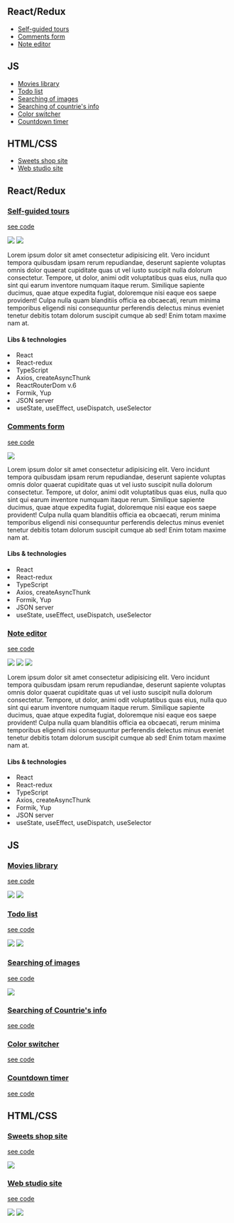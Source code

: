 <h2>React/Redux</h2>
<ul>
    <li><a href="https://www.youtube.com/watch?v=ZJ8lNTee7z8">Self-guided tours</a></li>
    <li><a href="https://www.youtube.com/watch?v=-DaRnFj7qEA">Comments form</a></li>
    <li><a href="https://www.youtube.com/watch?v=xtuxj5Lr7D8">Note editor</a></li>
</ul>

<h2>JS</h2>
<ul>
    <li><a href="https://lena-stukalo.github.io/command-project-js/">Movies library</a></li>
    <li><a href="https://youtu.be/pXSwUeMzJFY">Todo list</a></li>
    <li><a href="https://novichenkoyura.github.io/goit-js-hw-11/">Searching of images</a></li>
    <li><a href="https://novichenkoyura.github.io/goit-js-hw-10/">Searching of countrie's info</a></li>
    <li><a href="https://novichenkoyura.github.io/goit-js-hw-09/01-color-switcher.html">Color switcher</a></li>
    <li><a href="https://novichenkoyura.github.io/goit-js-hw-09/02-timer.html">Countdown timer</a></li>
  
    
</ul>

<h2>HTML/CSS</h2>
<ul>
    <li><a href="https://lebraise.github.io/project-1-homemade-icescream/">Sweets shop site</a></li>
    <li><a href="https://novichenkoyura.github.io/goit-markup-hw-08/">Web studio site</a></li>    
</ul>








<h2>React/Redux</h2>

<h3><a href="https://www.youtube.com/watch?v=ZJ8lNTee7z8">Self-guided tours</a></h3>
<p><a href="https://github.com/NovichenkoYura/self-guided-tours/tree/dev/my-apps">see code</a></p>
<img src="https://github.com/NovichenkoYura/MyPortfolio/blob/main/Imgs/Selfguidedtours_1.jpg">
<img src="https://github.com/NovichenkoYura/MyPortfolio/blob/main/Imgs/Selfguidedtours_2.jpg">


<p>Lorem ipsum dolor sit amet consectetur adipisicing elit. Vero incidunt tempora quibusdam ipsam rerum repudiandae, deserunt sapiente voluptas omnis dolor quaerat cupiditate quas ut vel iusto suscipit nulla dolorum consectetur.
Tempore, ut dolor, animi odit voluptatibus quas eius, nulla quo sint qui earum inventore numquam itaque rerum. Similique sapiente ducimus, quae atque expedita fugiat, doloremque nisi eaque eos saepe provident!
Culpa nulla quam blanditiis officia ea obcaecati, rerum minima temporibus eligendi nisi consequuntur perferendis delectus minus eveniet tenetur debitis totam dolorum suscipit cumque ab sed! Enim totam maxime nam at.
</p>

<h4>Libs & technologies</h4>
<ul></ul>
<li>React</li>
<li>React-redux</li>
<li>TypeScript</li>
<li>Axios, createAsyncThunk</li>
<li>ReactRouterDom v.6</li>
<li>Formik, Yup</li>
<li>JSON server</li>
<li>useState, useEffect, useDispatch, useSelector</li>

<h3><a href="https://www.youtube.com/watch?v=-DaRnFj7qEA">Comments form</a></h3>
<p><a href="https://github.com/NovichenkoYura/comments-form/tree/dev">see code</a></p>
<img src="https://github.com/NovichenkoYura/MyPortfolio/blob/main/Imgs/Comments_1.jpg">

<p>Lorem ipsum dolor sit amet consectetur adipisicing elit. Vero incidunt tempora quibusdam ipsam rerum repudiandae, deserunt sapiente voluptas omnis dolor quaerat cupiditate quas ut vel iusto suscipit nulla dolorum consectetur.
Tempore, ut dolor, animi odit voluptatibus quas eius, nulla quo sint qui earum inventore numquam itaque rerum. Similique sapiente ducimus, quae atque expedita fugiat, doloremque nisi eaque eos saepe provident!
Culpa nulla quam blanditiis officia ea obcaecati, rerum minima temporibus eligendi nisi consequuntur perferendis delectus minus eveniet tenetur debitis totam dolorum suscipit cumque ab sed! Enim totam maxime nam at.
</p>

<h4>Libs & technologies</h4>
<ul></ul>
<li>React</li>
<li>React-redux</li>
<li>TypeScript</li>
<li>Axios, createAsyncThunk</li>
<li>Formik, Yup</li>
<li>JSON server</li>
<li>useState, useEffect, useDispatch, useSelector</li>


<h3><a href="https://www.youtube.com/watch?v=xtuxj5Lr7D8">Note editor</a></h3>
<p><a href="https://github.com/NovichenkoYura/noteeditor-redux-/tree/dev">see code</a></p>
<img src="https://github.com/NovichenkoYura/MyPortfolio/blob/main/Imgs/Noteeditor_1.jpg">
<img src="https://github.com/NovichenkoYura/MyPortfolio/blob/main/Imgs/Noteeditor_2.jpg">
<img src="https://github.com/NovichenkoYura/MyPortfolio/blob/main/Imgs/Noteeditor_3.jpg">




<p>Lorem ipsum dolor sit amet consectetur adipisicing elit. Vero incidunt tempora quibusdam ipsam rerum repudiandae, deserunt sapiente voluptas omnis dolor quaerat cupiditate quas ut vel iusto suscipit nulla dolorum consectetur.
Tempore, ut dolor, animi odit voluptatibus quas eius, nulla quo sint qui earum inventore numquam itaque rerum. Similique sapiente ducimus, quae atque expedita fugiat, doloremque nisi eaque eos saepe provident!
Culpa nulla quam blanditiis officia ea obcaecati, rerum minima temporibus eligendi nisi consequuntur perferendis delectus minus eveniet tenetur debitis totam dolorum suscipit cumque ab sed! Enim totam maxime nam at.
</p>

<h4>Libs & technologies</h4>
<ul></ul>
<li>React</li>
<li>React-redux</li>
<li>TypeScript</li>
<li>Axios, createAsyncThunk</li>
<li>Formik, Yup</li>
<li>JSON server</li>
<li>useState, useEffect, useDispatch, useSelector</li>


<h2>JS</h2>

<h3><a href="https://lena-stukalo.github.io/command-project-js/">Movies library</a></h3>
<p><a href="https://github.com/Lena-Stukalo/command-project-js">see code</a></p>
<img src="https://github.com/NovichenkoYura/MyPortfolio/blob/main/Imgs/Filmoteka_1.jpg">
<img src="https://github.com/NovichenkoYura/MyPortfolio/blob/main/Imgs/Filmoteka_2.jpg">

<h3><a href="https://youtu.be/pXSwUeMzJFY">Todo list</a></h3>
<p><a href="https://github.com/NovichenkoYura/todoReact/tree/main/todoreact">see code</a></p>
<img src="https://github.com/NovichenkoYura/MyPortfolio/blob/main/Imgs/Todo_1.jpg">
<img src="https://github.com/NovichenkoYura/MyPortfolio/blob/main/Imgs/Todo_2.jpg">

<h3><a href="https://novichenkoyura.github.io/goit-js-hw-11/">Searching of images</a></h3>
<p><a href="https://github.com/NovichenkoYura/goit-js-hw-11">see code</a></p>
<img src="https://github.com/NovichenkoYura/MyPortfolio/blob/main/Imgs/SearchImages.jpg">

<h3><a href="https://novichenkoyura.github.io/goit-js-hw-10/">Searching of Countrie's info</a></h3>
<p><a href="https://github.com/NovichenkoYura/goit-js-hw-10">see code</a></p>

<h3><a href="https://novichenkoyura.github.io/goit-js-hw-09/01-color-switcher.html">Color switcher</a></h3>
<p><a href="https://github.com/NovichenkoYura/goit-js-hw-09/tree/main/src">see code</a></p>

<h3><a href="https://novichenkoyura.github.io/goit-js-hw-09/02-timer.html">Countdown timer</a></h3>
<p><a href="https://github.com/NovichenkoYura/goit-js-hw-09/tree/main/src">see code</a></p>


<h2>HTML/CSS</h2>

<h3><a href="https://lebraise.github.io/project-1-homemade-icescream/">Sweets shop site</a></h3>
<p><a href="https://github.com/Lebraise/project-1-homemade-icescream">see code</a></p>
<img src="https://github.com/NovichenkoYura/MyPortfolio/blob/main/Imgs/SweetShopsSite_1.jpg">


<h3><a href="https://novichenkoyura.github.io/goit-markup-hw-08/">Web studio site</a></h3>
<p><a href="https://github.com/NovichenkoYura/goit-markup-hw-08">see code</a></p>
<img src="https://github.com/NovichenkoYura/MyPortfolio/blob/main/Imgs/WebStudio_1.jpg">
<img src="https://github.com/NovichenkoYura/MyPortfolio/blob/main/Imgs/WebStudio_2.jpg">




